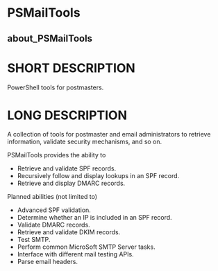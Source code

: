 # PSMailTools
## about_PSMailTools

# SHORT DESCRIPTION
PowerShell tools for postmasters.

# LONG DESCRIPTION
A collection of tools for postmaster and email administrators to retrieve information, validate security mechanisms, and so on.

PSMailTools provides the ability to

* Retrieve and validate SPF records.
* Recursively follow and display lookups in an SPF record.
* Retrieve and display DMARC records.

Planned abilities (not limited to)

* Advanced SPF validation.
* Determine whether an IP is included in an SPF record.
* Validate DMARC records.
* Retrieve and validate DKIM records.
* Test SMTP.
* Perform common MicroSoft SMTP Server tasks.
* Interface with different mail testing APIs.
* Parse email headers.